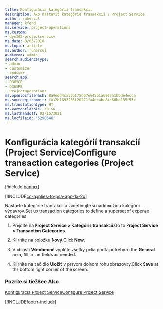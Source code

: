 ```yaml
---
title: Konfigurácia kategórií transakcií
description: Ako nastaviť kategórie transakcií v Project Service
author: ruhercul
manager: kfend
ms.service: project-operations
ms.custom:
- dyn365-projectservice
ms.date: 8/03/2018
ms.topic: article
ms.author: ruhercul
audience: Admin
search.audienceType:
- admin
- customizer
- enduser
search.app:
- D365CE
- D365PS
- ProjectOperations
ms.openlocfilehash: 8a0edd4ca5bb175d67e645b1a6903a1bbde4ecca
ms.sourcegitcommit: fa32b1893286f20271fa4ec4be8fc68bd135f53c
ms.translationtype: HT
ms.contentlocale: sk-SK
ms.lasthandoff: 02/15/2021
ms.locfileid: "5290648"
---
```

# <a name="configure-transaction-categories-project-service"></a><span data-ttu-id="4edce-103">Konfigurácia kategórií transakcií (Project Service)</span><span class="sxs-lookup"><span data-stu-id="4edce-103">Configure transaction categories (Project Service)</span></span>

[!include [banner](../includes/psa-now-project-operations.md)]

[!INCLUDE[cc-applies-to-psa-app-1x-2x](../includes/cc-applies-to-psa-app-1x-2x.md)]

<span data-ttu-id="4edce-104">Nastavte kategórie transakcií a zadefinujte si nadmnožinu kategórií výdavkov.</span><span class="sxs-lookup"><span data-stu-id="4edce-104">Set up transaction categories to define a superset of expense categories.</span></span>  
  
1.  <span data-ttu-id="4edce-105">Prejdite na **Project Service > Kategórie transakcií**.</span><span class="sxs-lookup"><span data-stu-id="4edce-105">Go to **Project Service > Transaction Categories**.</span></span>  
  
2.  <span data-ttu-id="4edce-106">Kliknite na položku **Nový**.</span><span class="sxs-lookup"><span data-stu-id="4edce-106">Click **New**.</span></span>  
  
3.  <span data-ttu-id="4edce-107">V oblasti **Všeobecné** vyplňte všetky polia podľa potreby.</span><span class="sxs-lookup"><span data-stu-id="4edce-107">In the **General** area, fill in the fields as needed.</span></span>  
  
4.  <span data-ttu-id="4edce-108">Kliknite na tlačidlo **Uložiť** v pravom dolnom rohu obrazovky.</span><span class="sxs-lookup"><span data-stu-id="4edce-108">Click **Save** at the bottom right corner of the screen.</span></span>  
  
### <a name="see-also"></a><span data-ttu-id="4edce-109">Pozrite si tiež</span><span class="sxs-lookup"><span data-stu-id="4edce-109">See Also</span></span>  
 [<span data-ttu-id="4edce-110">Konfigurácia Project Service</span><span class="sxs-lookup"><span data-stu-id="4edce-110">Configure Project Service</span></span>](../psa/configure.md)


[!INCLUDE[footer-include](../includes/footer-banner.md)]